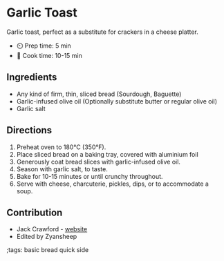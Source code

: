 # Garlic Toast

Garlic toast, perfect as a substitute for crackers in a cheese platter.

- ⏲️ Prep time: 5 min
- 🍳 Cook time: 10-15 min

## Ingredients

- Any kind of firm, thin, sliced bread (Sourdough, Baguette)
- Garlic-infused olive oil (Optionally substitute butter or regular olive oil)
- Garlic salt

## Directions

1. Preheat oven to 180°C (350°F).
2. Place sliced bread on a baking tray, covered with aluminium foil
3. Generously coat bread slices with garlic-infused olive oil.
4. Season with garlic salt, to taste.
5. Bake for 10-15 minutes or until crunchy throughout.
6. Serve with cheese, charcuterie, pickles, dips, or to accommodate a soup.

## Contribution

- Jack Crawford - [website](https://github.com/jjcrawford)
- Edited by Zyansheep

;tags: basic bread quick side
